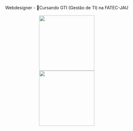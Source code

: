 <div align="center">Webdesigner - 📝Cursando GTI (Gestão de TI) na FATEC-JAU</div>
<br>
<div align="center"><a href="https://github.com/pedrodfato"><img height="180em" src="https://github-readme-stats.vercel.app/api?username=pedrodfato&theme=merko&show_icons=true"/>
<div align="center"><a href="https://github.com/pedrodfato"><img height="180em" src="[https://github-readme-stats.vercel.app/api?username=pedrodfato&theme=merko&show_icons=true](https://github-readme-stats.vercel.app/api/top-langs/?username=pedrodfato&layout=compact)"/>
